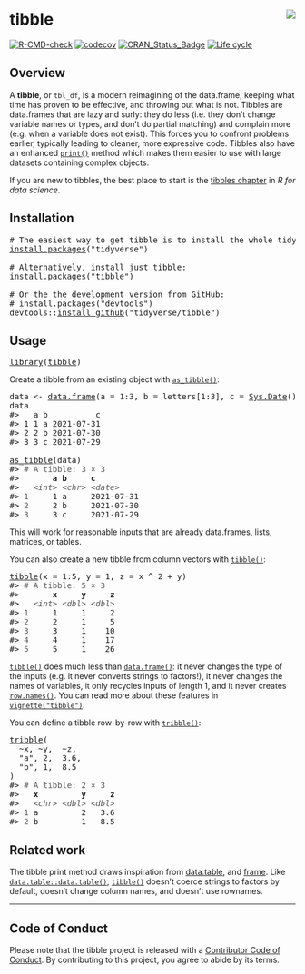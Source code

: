 <!-- README.md is generated from README.Rmd. Please edit that file -->

# tibble <img src="man/figures/logo.png" align="right" />

<!-- badges: start -->

[![R-CMD-check](https://github.com/tidyverse/tibble/workflows/R-CMD-check/badge.svg)](https://github.com/tidyverse/tibble/actions) [![codecov](https://codecov.io/gh/tidyverse/tibble/branch/master/graph/badge.svg)](https://codecov.io/gh/tidyverse/tibble) [![CRAN\_Status\_Badge](https://www.r-pkg.org/badges/version/tibble)](https://cran.r-project.org/package=tibble) [![Life cycle](https://img.shields.io/badge/lifecycle-stable-brightgreen.svg)](https://lifecycle.r-lib.org/articles/stages.html)

<!-- badges: end -->

## Overview

A **tibble**, or `tbl_df`, is a modern reimagining of the data.frame, keeping what time has proven to be effective, and throwing out what is not. Tibbles are data.frames that are lazy and surly: they do less (i.e. they don’t change variable names or types, and don’t do partial matching) and complain more (e.g. when a variable does not exist). This forces you to confront problems earlier, typically leading to cleaner, more expressive code. Tibbles also have an enhanced [`print()`](https://rdrr.io/r/base/print.html) method which makes them easier to use with large datasets containing complex objects.

If you are new to tibbles, the best place to start is the [tibbles chapter](https://r4ds.had.co.nz/tibbles.html) in *R for data science*.

## Installation

<pre class='chroma'>
<span class='c'># The easiest way to get tibble is to install the whole tidyverse:</span>
<span class='nf'><a href='https://rdrr.io/r/utils/install.packages.html'>install.packages</a></span><span class='o'>(</span><span class='s'>"tidyverse"</span><span class='o'>)</span>

<span class='c'># Alternatively, install just tibble:</span>
<span class='nf'><a href='https://rdrr.io/r/utils/install.packages.html'>install.packages</a></span><span class='o'>(</span><span class='s'>"tibble"</span><span class='o'>)</span>

<span class='c'># Or the the development version from GitHub:</span>
<span class='c'># install.packages("devtools")</span>
<span class='nf'>devtools</span><span class='nf'>::</span><span class='nf'><a href='https://devtools.r-lib.org//reference/remote-reexports.html'>install_github</a></span><span class='o'>(</span><span class='s'>"tidyverse/tibble"</span><span class='o'>)</span></pre>

## Usage

<pre class='chroma'>
<span class='kr'><a href='https://rdrr.io/r/base/library.html'>library</a></span><span class='o'>(</span><span class='nv'><a href='https://tibble.tidyverse.org/'>tibble</a></span><span class='o'>)</span></pre>

Create a tibble from an existing object with [`as_tibble()`](https://tibble.tidyverse.org/reference/as_tibble.html):

<pre class='chroma'>
<span class='nv'>data</span> <span class='o'>&lt;-</span> <span class='nf'><a href='https://rdrr.io/r/base/data.frame.html'>data.frame</a></span><span class='o'>(</span>a <span class='o'>=</span> <span class='m'>1</span><span class='o'>:</span><span class='m'>3</span>, b <span class='o'>=</span> <span class='nv'>letters</span><span class='o'>[</span><span class='m'>1</span><span class='o'>:</span><span class='m'>3</span><span class='o'>]</span>, c <span class='o'>=</span> <span class='nf'><a href='https://rdrr.io/r/base/Sys.time.html'>Sys.Date</a></span><span class='o'>(</span><span class='o'>)</span> <span class='o'>-</span> <span class='m'>1</span><span class='o'>:</span><span class='m'>3</span><span class='o'>)</span>
<span class='nv'>data</span>
<span class='c'>#&gt;   a b          c</span>
<span class='c'>#&gt; 1 1 a 2021-07-31</span>
<span class='c'>#&gt; 2 2 b 2021-07-30</span>
<span class='c'>#&gt; 3 3 c 2021-07-29</span>

<span class='nf'><a href='https://tibble.tidyverse.org/reference/as_tibble.html'>as_tibble</a></span><span class='o'>(</span><span class='nv'>data</span><span class='o'>)</span>
<span class='c'>#&gt; <span style='color: #555555;'># A tibble: 3 × 3</span></span>
<span class='c'>#&gt;       <span style='font-weight: bold;'>a</span> <span style='font-weight: bold;'>b</span>     <span style='font-weight: bold;'>c</span>         </span>
<span class='c'>#&gt;   <span style='color: #555555; font-style: italic;'>&lt;int&gt;</span> <span style='color: #555555; font-style: italic;'>&lt;chr&gt;</span> <span style='color: #555555; font-style: italic;'>&lt;date&gt;</span>    </span>
<span class='c'>#&gt; <span style='color: #555555;'>1</span>     1 a     2021-07-31</span>
<span class='c'>#&gt; <span style='color: #555555;'>2</span>     2 b     2021-07-30</span>
<span class='c'>#&gt; <span style='color: #555555;'>3</span>     3 c     2021-07-29</span></pre>

This will work for reasonable inputs that are already data.frames, lists, matrices, or tables.

You can also create a new tibble from column vectors with [`tibble()`](https://tibble.tidyverse.org/reference/tibble.html):

<pre class='chroma'>
<span class='nf'><a href='https://tibble.tidyverse.org/reference/tibble.html'>tibble</a></span><span class='o'>(</span>x <span class='o'>=</span> <span class='m'>1</span><span class='o'>:</span><span class='m'>5</span>, y <span class='o'>=</span> <span class='m'>1</span>, z <span class='o'>=</span> <span class='nv'>x</span> <span class='o'>^</span> <span class='m'>2</span> <span class='o'>+</span> <span class='nv'>y</span><span class='o'>)</span>
<span class='c'>#&gt; <span style='color: #555555;'># A tibble: 5 × 3</span></span>
<span class='c'>#&gt;       <span style='font-weight: bold;'>x</span>     <span style='font-weight: bold;'>y</span>     <span style='font-weight: bold;'>z</span></span>
<span class='c'>#&gt;   <span style='color: #555555; font-style: italic;'>&lt;int&gt;</span> <span style='color: #555555; font-style: italic;'>&lt;dbl&gt;</span> <span style='color: #555555; font-style: italic;'>&lt;dbl&gt;</span></span>
<span class='c'>#&gt; <span style='color: #555555;'>1</span>     1     1     2</span>
<span class='c'>#&gt; <span style='color: #555555;'>2</span>     2     1     5</span>
<span class='c'>#&gt; <span style='color: #555555;'>3</span>     3     1    10</span>
<span class='c'>#&gt; <span style='color: #555555;'>4</span>     4     1    17</span>
<span class='c'>#&gt; <span style='color: #555555;'>5</span>     5     1    26</span></pre>

[`tibble()`](https://tibble.tidyverse.org/reference/tibble.html) does much less than [`data.frame()`](https://rdrr.io/r/base/data.frame.html): it never changes the type of the inputs (e.g. it never converts strings to factors!), it never changes the names of variables, it only recycles inputs of length 1, and it never creates [`row.names()`](https://rdrr.io/r/base/row.names.html). You can read more about these features in [`vignette("tibble")`](https://tibble.tidyverse.org/articles/tibble.html).

You can define a tibble row-by-row with [`tribble()`](https://tibble.tidyverse.org/reference/tribble.html):

<pre class='chroma'>
<span class='nf'><a href='https://tibble.tidyverse.org/reference/tribble.html'>tribble</a></span><span class='o'>(</span>
  <span class='o'>~</span><span class='nv'>x</span>, <span class='o'>~</span><span class='nv'>y</span>,  <span class='o'>~</span><span class='nv'>z</span>,
  <span class='s'>"a"</span>, <span class='m'>2</span>,  <span class='m'>3.6</span>,
  <span class='s'>"b"</span>, <span class='m'>1</span>,  <span class='m'>8.5</span>
<span class='o'>)</span>
<span class='c'>#&gt; <span style='color: #555555;'># A tibble: 2 × 3</span></span>
<span class='c'>#&gt;   <span style='font-weight: bold;'>x</span>         <span style='font-weight: bold;'>y</span>     <span style='font-weight: bold;'>z</span></span>
<span class='c'>#&gt;   <span style='color: #555555; font-style: italic;'>&lt;chr&gt;</span> <span style='color: #555555; font-style: italic;'>&lt;dbl&gt;</span> <span style='color: #555555; font-style: italic;'>&lt;dbl&gt;</span></span>
<span class='c'>#&gt; <span style='color: #555555;'>1</span> a         2   3.6</span>
<span class='c'>#&gt; <span style='color: #555555;'>2</span> b         1   8.5</span></pre>

## Related work

The tibble print method draws inspiration from [data.table](https://rdatatable.gitlab.io/data.table), and [frame](https://github.com/patperry/r-frame). Like [`data.table::data.table()`](https://Rdatatable.gitlab.io/data.table/reference/data.table.html), [`tibble()`](https://tibble.tidyverse.org/reference/tibble.html) doesn’t coerce strings to factors by default, doesn’t change column names, and doesn’t use rownames.

------------------------------------------------------------------------

## Code of Conduct

Please note that the tibble project is released with a [Contributor Code of Conduct](https://tibble.tidyverse.org/CODE_OF_CONDUCT.html). By contributing to this project, you agree to abide by its terms.
